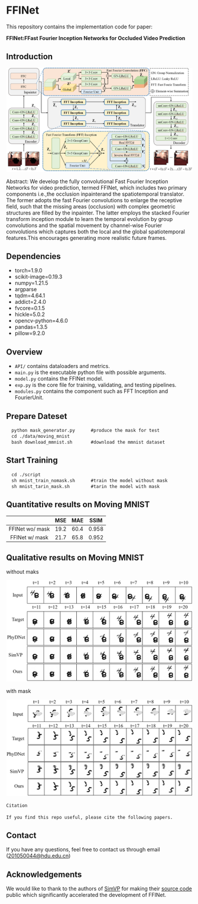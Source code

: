 # FFINet

This repository contains the implementation code for paper:

**FFINet:FFast Fourier Inception Networks for Occluded Video Prediction**  

## Introduction

<p align="center">
    <img src="./readme_figures/overall_framework.png" width="600"> <br>
</p>

Abstract: We develop the fully convolutional Fast Fourier Inception Networks for video prediction, termed FFINet, which includes two primary components i.e.,the occlusion inpainterand the spatiotemporal translator. The former adopts the fast Fourier convolutions to enlarge the receptive field, such that the missing areas (occlusion) with complex geometric structures are filled by the inpainter. The latter employs the stacked Fourier transform inception module to learn the temporal evolution by group convolutions and the spatial movement by channel-wise Fourier convolutions which captures both the local and the global spatiotemporal features.This encourages generating more realistic future frames. 

## Dependencies

* torch=1.9.0
* scikit-image=0.19.3
* numpy=1.21.5
* argparse
* tqdm=4.64.1
* addict=2.4.0
* fvcore=0.1.5
* hickle=5.0.2
* opencv-python=4.6.0
* pandas=1.3.5
* pillow=9.2.0

## Overview

* `API/` contains dataloaders and metrics.
* `main.py` is the executable python file with possible arguments.
* `model.py` contains the FFINet model.
* `exp.py` is the core file for training, validating, and testing pipelines.
* `modules.py` contains the component  such as FFT Inception and FourierUnit.

## Prepare Dateset

```
  python mask_generator.py      #produce the mask for test
  cd ./data/moving_mnist        
  bash download_mmnist.sh       #download the mmnist dataset
```

## Start Training

```
  cd ./script
  sh mnist_train_nomask.sh      #train the model without mask
  sh mnist_tarin_mask.sh        #tarin the model with mask
```

## Quantitative results on Moving MNIST

|                 | MSE  | MAE  | SSIM  |
|:---------------:|:----:|:----:|:-----:|
| FFINet wo/ mask | 19.2 | 60.4 | 0.958 |
| FFINet w/ mask  | 21.7 | 65.8 | 0.952 |

## Qualitative results on Moving MNIST

without maks

<p align="center">
    <img src="./readme_figures/qualitative_nomask.png" width="600"> <br>
</p>

with mask

<p align="center">
    <img src="./readme_figures/qualitative_mask.png" width="600"> <br>
</p>

```
Citation

If you find this repo useful, please cite the following papers.
```
## Contact
If you have any questions, feel free to contact us through email (201050044@hdu.edu.cn)

## Acknowledgements
We would like to thank to the authors of [SimVP](https://ieeexplore.ieee.org/stamp/stamp.jsp?tp=&arnumber=9879439) for making their [source code](https://github.com/gaozhangyang/SimVP-Simpler-yet-Better-Video-Prediction) public which significantly accelerated the development of FFINet.
